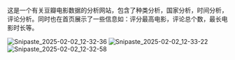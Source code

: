   这是一个有关豆瓣电影数据的分析网站，包含了种类分析，国家分析，时间分析，评论分析。同时也在首页展示了一些信息如：评分最高电影，评论总个数，最长电影时长等。

  
![Snipaste_2025-02-02_12-32-36](https://github.com/user-attachments/assets/7f375c0a-9879-4952-b71f-ab51d872a11d)
![Snipaste_2025-02-02_12-33-22](https://github.com/user-attachments/assets/82289869-4df3-4663-8495-953cd8844669)
![Snipaste_2025-02-02_12-32-58](https://github.com/user-attachments/assets/2683beb5-9643-48c5-af14-5952429170cc)
